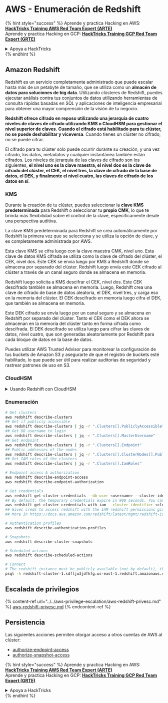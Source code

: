 # AWS - Enumeración de Redshift

{% hint style="success" %}
Aprende y practica Hacking en AWS:<img src="/.gitbook/assets/image.png" alt="" data-size="line">[**HackTricks Training AWS Red Team Expert (ARTE)**](https://training.hacktricks.xyz/courses/arte)<img src="/.gitbook/assets/image.png" alt="" data-size="line">\
Aprende y practica Hacking en GCP: <img src="/.gitbook/assets/image (2).png" alt="" data-size="line">[**HackTricks Training GCP Red Team Expert (GRTE)**<img src="/.gitbook/assets/image (2).png" alt="" data-size="line">](https://training.hacktricks.xyz/courses/grte)

<details>

<summary>Apoya a HackTricks</summary>

* ¡Consulta los [**planes de suscripción**](https://github.com/sponsors/carlospolop)!
* **Únete al** 💬 [**grupo de Discord**](https://discord.gg/hRep4RUj7f) o al [**grupo de telegram**](https://t.me/peass) o **síguenos** en **Twitter** 🐦 [**@hacktricks\_live**](https://twitter.com/hacktricks\_live)**.**
* **Comparte trucos de hacking enviando PRs a los repositorios de** [**HackTricks**](https://github.com/carlospolop/hacktricks) y [**HackTricks Cloud**](https://github.com/carlospolop/hacktricks-cloud) en GitHub.

</details>
{% endhint %}

## Amazon Redshift

Redshift es un servicio completamente administrado que puede escalar hasta más de un petabyte de tamaño, que se utiliza como un **almacén de datos para soluciones de big data**. Utilizando clústeres de Redshift, puedes ejecutar análisis contra tus conjuntos de datos utilizando herramientas de consulta rápidas basadas en SQL y aplicaciones de inteligencia empresarial para obtener una mayor comprensión de la visión de tu negocio.

**Redshift ofrece cifrado en reposo utilizando una jerarquía de cuatro niveles de claves de cifrado utilizando KMS o CloudHSM para gestionar el nivel superior de claves**. **Cuando el cifrado está habilitado para tu clúster, no se puede deshabilitar y viceversa**. Cuando tienes un clúster no cifrado, no se puede cifrar.

El cifrado para tu clúster solo puede ocurrir durante su creación, y una vez cifrado, los datos, metadatos y cualquier instantánea también están cifrados. Los niveles de jerarquía de las claves de cifrado son los siguientes, **el nivel uno es la clave maestra, el nivel dos es la clave de cifrado del clúster, el CEK, el nivel tres, la clave de cifrado de la base de datos, el DEK, y finalmente el nivel cuatro, las claves de cifrado de los datos en sí**.

### KMS

Durante la creación de tu clúster, puedes seleccionar la **clave KMS predeterminada** para Redshift o seleccionar tu **propio CMK**, lo que te brinda más flexibilidad sobre el control de la clave, específicamente desde una perspectiva auditiva.

La clave KMS predeterminada para Redshift se crea automáticamente por Redshift la primera vez que se selecciona y se utiliza la opción de clave, y es completamente administrada por AWS.

Esta clave KMS se cifra luego con la clave maestra CMK, nivel uno. Esta clave de datos KMS cifrada se utiliza como la clave de cifrado del clúster, el CEK, nivel dos. Este CEK se envía luego por KMS a Redshift donde se almacena por separado del clúster. Redshift luego envía este CEK cifrado al clúster a través de un canal seguro donde se almacena en memoria.

Redshift luego solicita a KMS descifrar el CEK, nivel dos. Este CEK descifrado también se almacena en memoria. Luego, Redshift crea una clave de cifrado de base de datos aleatoria, el DEK, nivel tres, y carga eso en la memoria del clúster. El CEK descifrado en memoria luego cifra el DEK, que también se almacena en memoria.

Este DEK cifrado se envía luego por un canal seguro y se almacena en Redshift por separado del clúster. Tanto el CEK como el DEK ahora se almacenan en la memoria del clúster tanto en forma cifrada como descifrada. El DEK descifrado se utiliza luego para cifrar las claves de datos, nivel cuatro, que son generadas aleatoriamente por Redshift para cada bloque de datos en la base de datos.

Puedes utilizar AWS Trusted Advisor para monitorear la configuración de tus buckets de Amazon S3 y asegurarte de que el registro de buckets esté habilitado, lo que puede ser útil para realizar auditorías de seguridad y rastrear patrones de uso en S3.

### CloudHSM

<details>

<summary>Usando Redshift con CloudHSM</summary>

Al trabajar con CloudHSM para realizar tu cifrado, primero debes configurar una conexión de confianza entre tu cliente HSM y Redshift mientras usas certificados de cliente y servidor.

Esta conexión es necesaria para proporcionar comunicaciones seguras, permitiendo que las claves de cifrado se envíen entre tu cliente HSM y tus clústeres de Redshift. Utilizando un par de claves privada y pública generadas aleatoriamente, Redshift crea un certificado de cliente público, que se cifra y se almacena por Redshift. Este debe descargarse y registrarse en tu cliente HSM, y asignarse a la partición HSM correcta.

Luego debes configurar Redshift con los siguientes detalles de tu cliente HSM: la dirección IP del HSM, el nombre de la partición HSM, la contraseña de la partición HSM y el certificado público del servidor HSM, que está cifrado por CloudHSM utilizando una clave maestra interna. Una vez que se haya proporcionado esta información, Redshift confirmará y verificará que puede conectarse y acceder a la partición de desarrollo.

Si tus políticas de seguridad internas o controles de gobierno dictan que debes aplicar rotación de claves, entonces esto es posible con Redshift, lo que te permite rotar las claves de cifrado para clústeres cifrados, sin embargo, debes tener en cuenta que durante el proceso de rotación de claves, hará que un clúster no esté disponible por un período muy corto de tiempo, por lo que es mejor rotar las claves solo cuando sea necesario, o si sientes que pueden haber sido comprometidas.

Durante la rotación, Redshift rotará el CEK para tu clúster y para cualquier respaldo de ese clúster. Rotará un DEK para el clúster pero no es posible rotar un DEK para las instantáneas almacenadas en S3 que han sido cifradas usando el DEK. Pondrá el clúster en un estado de 'rotación de claves' hasta que se complete el proceso, momento en el que el estado volverá a 'disponible'.

</details>

### Enumeración
```bash
# Get clusters
aws redshift describe-clusters
## Get if publicly accessible
aws redshift describe-clusters | jq -r ".Clusters[].PubliclyAccessible"
## Get DB username to login
aws redshift describe-clusters | jq -r ".Clusters[].MasterUsername"
## Get endpoint
aws redshift describe-clusters | jq -r ".Clusters[].Endpoint"
## Public addresses of the nodes
aws redshift describe-clusters | jq -r ".Clusters[].ClusterNodes[].PublicIPAddress"
## Get IAM roles of the clusters
aws redshift describe-clusters | jq -r ".Clusters[].IamRoles"

# Endpoint access & authorization
aws redshift describe-endpoint-access
aws redshift describe-endpoint-authorization

# Get credentials
aws redshift get-cluster-credentials --db-user <username> --cluster-identifier <cluster-id>
## By default, the temporary credentials expire in 900 seconds. You can optionally specify a duration between 900 seconds (15 minutes) and 3600 seconds (60 minutes).
aws redshift get-cluster-credentials-with-iam --cluster-identifier <cluster-id>
## Gives creds to access redshift with the IAM redshift permissions given to the current AWS account
## More in https://docs.aws.amazon.com/redshift/latest/mgmt/redshift-iam-access-control-identity-based.html

# Authentication profiles
aws redshift describe-authentication-profiles

# Snapshots
aws redshift describe-cluster-snapshots

# Scheduled actions
aws redshift describe-scheduled-actions

# Connect
# The redshift instance must be publicly available (not by default), the sg need to allow inbounds connections to the port and you need creds
psql -h redshift-cluster-1.sdflju3jdfkfg.us-east-1.redshift.amazonaws.com -U admin -d dev -p 5439
```
## Escalada de privilegios

{% content-ref url="../../aws-privilege-escalation/aws-redshift-privesc.md" %}
[aws-redshift-privesc.md](../../aws-privilege-escalation/aws-redshift-privesc.md)
{% endcontent-ref %}

## Persistencia

Las siguientes acciones permiten otorgar acceso a otros cuentas de AWS al clúster:

* [authorize-endpoint-access](https://docs.aws.amazon.com/cli/latest/reference/redshift/authorize-endpoint-access.html)
* [authorize-snapshot-access](https://docs.aws.amazon.com/cli/latest/reference/redshift/authorize-snapshot-access.html)

{% hint style="success" %}
Aprende y practica Hacking en AWS:<img src="/.gitbook/assets/image.png" alt="" data-size="line">[**HackTricks Training AWS Red Team Expert (ARTE)**](https://training.hacktricks.xyz/courses/arte)<img src="/.gitbook/assets/image.png" alt="" data-size="line">\
Aprende y practica Hacking en GCP: <img src="/.gitbook/assets/image (2).png" alt="" data-size="line">[**HackTricks Training GCP Red Team Expert (GRTE)**<img src="/.gitbook/assets/image (2).png" alt="" data-size="line">](https://training.hacktricks.xyz/courses/grte)

<details>

<summary>Apoya a HackTricks</summary>

* ¡Consulta los [**planes de suscripción**](https://github.com/sponsors/carlospolop)!
* **Únete al** 💬 [**grupo de Discord**](https://discord.gg/hRep4RUj7f) o al [**grupo de telegram**](https://t.me/peass) o **síguenos** en **Twitter** 🐦 [**@hacktricks\_live**](https://twitter.com/hacktricks\_live)**.**
* **Comparte trucos de hacking enviando PRs a los repositorios de** [**HackTricks**](https://github.com/carlospolop/hacktricks) y [**HackTricks Cloud**](https://github.com/carlospolop/hacktricks-cloud).

</details>
{% endhint %}

